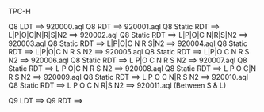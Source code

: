 TPC-H

Q8 LDT ==> 920000.aql
Q8 RDT ==> 920001.aql
Q8 Static RDT ==> L|P|O|C|N|R|S|N2 ==> 920002.aql
Q8 Static RDT ==> L|P|O|C N|R|S|N2 ==> 920003.aql
Q8 Static RDT ==> L|P|O|C N R S|N2 ==> 920004.aql
Q8 Static RDT ==> L|P|O|C N R S N2 ==> 920005.aql
Q8 Static RDT ==> L|P|O C N R S N2 ==> 920006.aql
Q8 Static RDT ==> L P|O C N R S N2 ==> 920007.aql
Q8 Static RDT ==> L P O|C N R S N2 ==> 920008.aql
Q8 Static RDT ==> L P O C|N R S N2 ==> 920009.aql
Q8 Static RDT ==> L P O C N|R S N2 ==> 920010.aql
Q8 Static RDT ==> L P O C N R|S N2 ==> 920011.aql (Between S & L)

Q9 LDT ==>
Q9 RDT ==>
